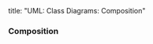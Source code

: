 <frontmatter>
title: "UML: Class Diagrams: Composition"
</frontmatter>

<link rel="stylesheet" href="{{baseUrl}}/css/textbook.css">

<div class="website-content" id="all">


<div id="title">

### Composition
</div>

<div id="main">

<include src="./what/embed.md" boilerplate  />

</div>
</div>